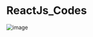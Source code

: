 # ReactJs_Codes

![image](https://github.com/user-attachments/assets/7b13f4ad-69b8-4f5c-8b48-35a510906d27)
